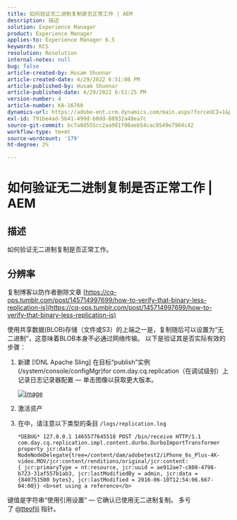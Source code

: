 ```yaml
---
title: 如何验证无二进制复制是否正常工作 | AEM
description: 描述
solution: Experience Manager
product: Experience Manager
applies-to: Experience Manager 6.5
keywords: KCS
resolution: Resolution
internal-notes: null
bug: false
article-created-by: Husam Shunnar
article-created-date: 4/29/2022 6:51:08 PM
article-published-by: Husam Shunnar
article-published-date: 4/29/2022 6:51:25 PM
version-number: 4
article-number: KA-16760
dynamics-url: https://adobe-ent.crm.dynamics.com/main.aspx?forceUCI=1&pagetype=entityrecord&etn=knowledgearticle&id=41005553-edc7-ec11-a7b6-0022480a1d64
exl-id: 791be4ad-5b41-499d-b0dd-80932a48ea7c
source-git-commit: bc7a8d555cc2aa981f00aeb54cac9549e7904c42
workflow-type: tm+mt
source-wordcount: '179'
ht-degree: 2%

---
```


# 如何验证无二进制复制是否正常工作 | AEM

## 描述

如何验证无二进制复制是否正常工作。

## 分辨率

复制博客以防作者删除文章 [https://cq-ops.tumblr.com/post/145714997699/how-to-verify-that-binary-less-replication-is](https://cq-ops.tumblr.com/post/145714997699/how-to-verify-that-binary-less-replication-is)

使用共享数据(BLOB)存储（文件或S3）的上端之一是，复制随后可以设置为“无二进制”，这意味着BLOB本身不必通过网络传输。 以下是验证其是否实际有效的步骤：

1. 新建 [!DNL Apache Sling] 在目标“publish”实例(/system/console/configMgr)for com.day.cq.replication（在调试级别）上记录日志记录器配置 — 单击图像以获取更大版本。

   [![image](https://64.media.tumblr.com/7399cc8fc96a1bb17456e9aff2af2999/tumblr_inline_p9j3kgHl8K1r414c2_500.png)](https://href.li/?http://jayan.kandathil.ca/CQ-OPS/aem62/LoggingLogger-Replication.png)

1. 激活资产

1. 在中，请注意以下类型的条目 `/logs/replication.log`

   ```
   *DEBUG* 127.0.0.1 1465577645518 POST /bin/receive HTTP/1.1 
   com.day.cq.replication.impl.content.durbo.DurboImportTransformer property jcr:data of 
   NodeNodeDelegate{tree=/content/dam/adobetest2/iPhone_6s_Plus-4K-video.MOV/jcr:content/renditions/original/jcr:content:
   { jcr:primaryType = nt:resource, jcr:uuid = ae912ae7-c808-4798-b723-31af557b1ab3, jcr:lastModifiedBy = admin, jcr:data = {840751500 bytes}, jcr:lastModified = 2016-06-10T12:54:06.667-04:00}} <b>set using a reference</b>
   ```

键值是字符串“使用引用设置” — 它确认已使用无二进制复制。 多亏了 [@tteofili](https://twitter.com/tteofili) 指针。
